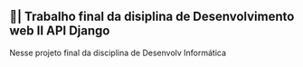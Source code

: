 ## 📑| Trabalho final da disiplina de Desenvolvimento web II API Django

  Nesse projeto final da disciplina de Desenvolv Informática 
